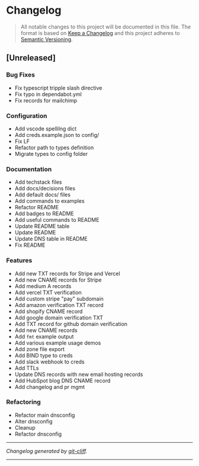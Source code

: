# Changelog

> All notable changes to this project will be documented in this file. The format is based on
[Keep a Changelog](http://keepachangelog.com/) and this project adheres to
[Semantic Versioning](http://semver.org/).

## [Unreleased]

### Bug Fixes

- Fix typescript tripple slash directive
- Fix typo in dependabot.yml
- Fix records for mailchimp

### Configuration

- Add vscode spellilng dict
- Add creds.example.json to config/
- Fix LF
- Refactor path to types definition
- Migrate types to config folder

### Documentation

- Add techstack files
- Add docs/decisions files
- Add default docs/ files
- Add commands to examples
- Refactor README
- Add badges to README
- Add useful commands to README
- Update README table
- Update README
- Update DNS table in README
- Fix README

### Features

- Add new TXT records for Stripe and Vercel
- Add new CNAME records for Stripe
- Add medium A records
- Add vercel TXT verification
- Add custom stripe "pay" subdomain
- Add amazon verification TXT record
- Add shopify CNAME record
- Add google domain verification TXT
- Add TXT record for github domain verification
- Add new CNAME records
- Add `fmt` example output
- Add various example usage demos
- Add zone file export
- Add BIND type to creds
- Add slack webhook to creds
- Add TTLs
- Update DNS records with new email hosting records
- Add HubSpot blog DNS CNAME record
- Add changelog and pr mgmt

### Refactoring

- Refactor main dnsconfig
- Alter dnsconfig
- Cleanup
- Refactor dnsconfig

***
*Changelog generated by [git-cliff](https://github.com/orhun/git-cliff).*
***
